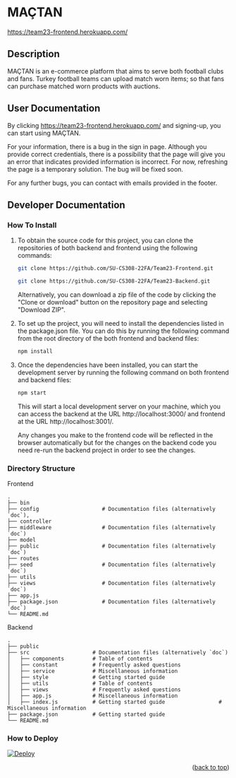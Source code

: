 # MAÇTAN
https://team23-frontend.herokuapp.com/

## Description

MAÇTAN is an e-commerce platform that aims to serve both football clubs and fans. Turkey football teams can upload match worn items; so that fans can purchase matched worn products with auctions.

## User Documentation

By clicking https://team23-frontend.herokuapp.com/ and signing-up, you can start using MAÇTAN.

For your information, there is a bug in the sign in page. Although you provide correct credentials, there is a possibility that the page will give you an error that indicates provided information is incorrect. For now, refreshing the page is a temporary solution. The bug will be fixed soon. 

For any further bugs, you can contact with emails provided in the footer.

## Developer Documentation

### How To Install

1. To obtain the source code for this project, you can clone the repositories of both backend and frontend using the following commands:
   ```sh
   git clone https://github.com/SU-CS308-22FA/Team23-Frontend.git
   ``` 
   ```sh
   git clone https://github.com/SU-CS308-22FA/Team23-Backend.git
   ``` 
   Alternatively, you can download a zip file of the code by clicking the "Clone or download" button on the repository page and selecting "Download ZIP".

2. To set up the project, you will need to install the dependencies listed in the package.json file. You can do this by running the following command from the root directory of the both frontend and backend files:
   ```sh
   npm install
   ```
3. Once the dependencies have been installed, you can start the development server by running the following command on both frontend and backend files:
   ```js
   npm start
   ```
   This will start a local development server on your machine, which you can access the backend at the URL http://localhost:3000/ and frontend at the URL http://localhost:3001/. 
   
   Any changes you make to the frontend code will be reflected in the browser automatically but for the changes on the backend code you need re-run the backend project in order to see the changes.

### Directory Structure

Frontend 

    .
    ├── bin
    ├── config                    # Documentation files (alternatively `doc`),
    ├── controller
    ├── middleware                # Documentation files (alternatively `doc`)
    ├── model
    ├── public                    # Documentation files (alternatively `doc`)    
    ├── routes
    ├── seed                      # Documentation files (alternatively `doc`)    
    ├── utils
    ├── views                     # Documentation files (alternatively `doc`)
    ├── app.js
    ├── package.json              # Documentation files (alternatively `doc`)
    └── README.md  
    
   
 Backend

    .
    ├── public
    ├── src                    # Documentation files (alternatively `doc`)
    │   ├── components         # Table of contents
    │   ├── constant           # Frequently asked questions
    │   ├── service            # Miscellaneous information
    │   ├── style              # Getting started guide
    │   ├── utils              # Table of contents
    │   ├── views              # Frequently asked questions
    │   ├── app.js             # Miscellaneous information
    │   ├── index.js           # Getting started guide                 # Miscellaneous information
    ├── package.json           # Getting started guide
    └── README.md  


### How to Deploy

<a href="https://heroku.com/deploy">
  <img src="https://www.herokucdn.com/deploy/button.svg" alt="Deploy">
</a>

<p align="right">(<a href="#readme-top">back to top</a>)</p>


